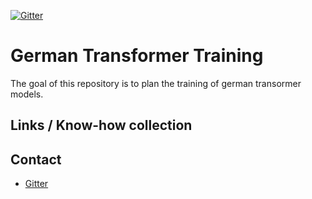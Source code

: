 [![Gitter](https://badges.gitter.im/German-Transformer-Training/community.svg)](https://gitter.im/German-Transformer-Training/community?utm_source=badge&utm_medium=badge&utm_campaign=pr-badge)

# German Transformer Training
The goal of this repository is to plan the training of german transormer models.

## Links / Know-how collection

## Contact
- [Gitter](https://gitter.im/German-Transformer-Training/community?utm_source=share-link&utm_medium=link&utm_campaign=share-link)
